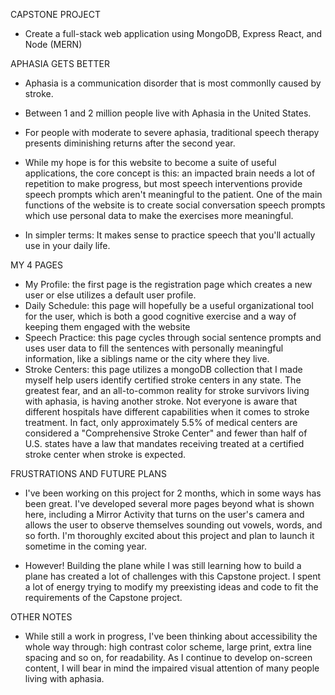 CAPSTONE PROJECT
- Create a full-stack web application using MongoDB, Express React, and Node (MERN)

APHASIA GETS BETTER

- Aphasia is a communication disorder that is most commonlly caused by stroke.
- Between 1 and 2 million people live with Aphasia in the United States.
- For people with moderate to severe aphasia, traditional speech therapy presents diminishing returns after the second year.

- While my hope is for this website to become a suite of useful applications, the core concept is this: an impacted brain needs a lot of repetition to make progress, but most speech interventions provide speech prompts which aren't meaningful to the patient. One of the main functions of the website is to create social conversation speech prompts which use personal data to make the exercises more meaningful. 

- In simpler terms: It makes sense to practice speech that you'll actually use in your daily life.

MY 4 PAGES
- My Profile: the first page is the registration page which creates a new user or else utilizes a default user profile.
- Daily Schedule: this page will hopefully be a useful organizational tool for the user, which is both a good cognitive exercise and a way of keeping them engaged with the website
- Speech Practice: this page cycles through social sentence prompts and uses user data to fill the sentences with personally meaningful information, like a siblings name or the city where they live.
- Stroke Centers: this page utilizes a mongoDB collection that I made myself help users identify certified stroke centers in any state. The greatest fear, and an all-to-common reality for stroke survivors living with aphasia, is having another stroke. Not everyone is aware that different hospitals have different capabilities when it comes to stroke treatment. In fact, only approximately 5.5% of medical centers are considered a "Comprehensive Stroke Center" and fewer than half of U.S. states have a law that mandates receiving treated at a certified stroke center when stroke is expected.

FRUSTRATIONS AND FUTURE PLANS
- I've been working on this project for 2 months, which in some ways has been great. I've developed several more pages beyond what is shown here, including a Mirror Activity that turns on the user's camera and allows the user to observe themselves sounding out vowels, words, and so forth. I'm thoroughly excited about this project and plan to launch it sometime in the coming year.

- However! Building the plane while I was still learning how to build a plane has created a lot of challenges with this Capstone project. I spent a lot of energy trying to modify my preexisting ideas and code to fit the requirements of the Capstone project.

OTHER NOTES
- While still a work in progress, I've been thinking about accessibility the whole way through: high contrast color scheme, large print, extra line spacing and so on, for readability. As I continue to develop on-screen content, I will bear in mind the impaired visual attention of many people living with aphasia.
